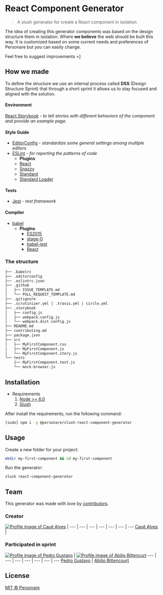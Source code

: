 # React Component Generator

> A slush generator for create a React component in isolation

The idea of creating this generator components was based on the design structure them in isolation. Where **we believe** the web should be built this way. It is customized based on some current needs and preferences of Personare but you can easily change. 

Feel free to suggest improvements =]

## How we made

To define the structure we use an internal process called **DSS** (Design Structure Sprint) that through a short sprint it allows us to stay focused and aligned with the solution. 

#### Environment

[React Storybook](https://github.com/kadirahq/react-storybook) - *to tell stories with different behaviors of the component and provide an example page.*

#### Style Guide

- [EditorConfig](http://editorconfig.org/) - *standardize some general settings among multiple editors*
- [ESLint](http://eslint.org/) - *for reporting the patterns of code*
  - **Plugins**
  - [React](https://github.com/yannickcr/eslint-plugin-react)
  - [Snazzy](https://github.com/feross/snazzy)
  - [Standard](https://github.com/feross/standard)
  - [Standard Loader](https://github.com/timoxley/standard-loader)

#### Tests
- [Jest](https://facebook.github.io/jest/) - *test framework*
  
#### Compiler

- [babel](https://babeljs.io/)
  - **Plugins**
    - [ES2015](https://www.npmjs.com/package/babel-preset-es2015)
    - [stage-0](https://www.npmjs.com/package/babel-preset-stage-0)
    - [babel-jest](https://www.npmjs.com/package/babel-jest)
    - [React](https://www.npmjs.com/package/babel-preset-react)

### The structure

```bash
├── .babelrc
├── .editorconfig
├── .eslintrc.json
├── .github
│   ├── ISSUE_TEMPLATE.md
│   └── PULL_REQUEST_TEMPLATE.md
├── .gitignore
├── .scrutinizer.yml | .travis.yml | circle.yml
├── .storybook
│   ├── config.js
│   ├── webpack.config.js
│   └── webpack.dist.config.js
├── README.md
├── contributing.md
├── package.json
├── src
│   ├── MyFirstComponent.css
│   ├── MyFirstComponent.js
│   └── MyFirstComponent.story.js
└── tests
    ├── MyFirstComponent.test.js
    └── mock-browser.js
```

## Installation

- Requirements
  1. [Node >= 6.0](https://nodejs.org/en/)
  2. [Slush](http://slushjs.github.io/#/)

After install the requirements, run the following command:

```bash
[sudo] npm i -g @personare/slush-react-component-generator
```

## Usage

Create a new folder for your project:
```bash
mkdir my-first-component && cd my-first-component
```

Run the generator:
```bash
slush react-component-generator
```

## Team

This generator was made with love by [contributors](https://github.com/Personare/react-component-generator/graphs/contributors).

### Creator

[![Profile image of Cauê Alves](https://s.gravatar.com/avatar/00ef47231ad53e5a68e4524bfdb0ecf2?s=70)](https://github.com/cauealves) |
--- | --- | --- | --- | --- | --- | ---
[Cauê Alves](https://github.com/cauealves) |

### Participated in sprint

[![Profile image of Pedro Gustavo](https://s.gravatar.com/avatar/dae75a24d5c3a99827277cdc42390722?s=70)](https://github.com/pedrogustavo) | [![Profile image of Abilio Bittencurt](https://s.gravatar.com/avatar/9406e384856a497e7239669a2d90046f?s=70)](https://github.com/antigui22)
--- | --- | --- | --- | --- | --- | ---
[Pedro Gustavo](https://github.com/pedrogustavo) | [Abilio Bittencourt](https://github.com/antigui22)

## License

[MIT © Personare](./LICENSE)
